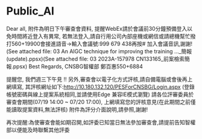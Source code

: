 # Public_AI

Dear all,
附件為明日下午審查會資料,
提醒WebEx請於會議前30分鐘預備登入以免時間將近登入有異常,
若無法登入,請自行用公司內部座機或網信或請總機幫忙撥打560+19900會接進語音->輸入會議號:999 679 438再按# 加入會議音訊,謝謝!
(See attached file: 03 An AIGC technique for improving the training ..._簡報(update).ppsx)(See attached file: 03 2023A-157978 CN133165_前案檢索簡報.ppsx)
Best Regards,
CNSBG智權部
鄭百惠550+6884

提醒您,
我們週三下午見 !! 
另外,審查會以電子化方式評核,請自備電腦或會後再上網填寫,
其評核網址如下:http://10.180.132.120/PESForCNSBG/Login.aspx (登錄帳號密碼與線上提案系統相同,並請使用Edge 兼容IE模式瀏覽)
請各位評審委員於審查會期間(07/19 14:00 ~ 07/20 17:00),
上網填寫您的評核意見(在此期間之前僅能讀取提案資料,無法評核)
附件為評分介面說明,請參照,謝謝!

再次提醒:為使審查會能如期召開,如評委已知當日無法參加審查會,請提前告知智權部以便能及時聯繫其他評委
